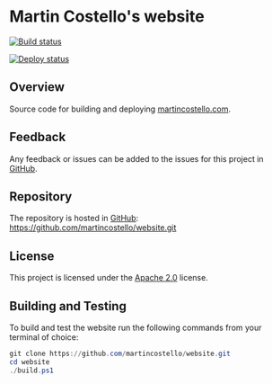 # Martin Costello's website

[![Build status](https://github.com/martincostello/website/workflows/build/badge.svg?branch=main&event=push)](https://github.com/martincostello/website/actions?query=workflow%3Abuild+branch%3Amain+event%3Apush)

[![Deploy status](https://github.com/martincostello/website/workflows/deploy/badge.svg?branch=deploy&event=push)](https://github.com/martincostello/website/actions?query=workflow%3Adeploy+branch%3Adeploy+event%3Apush)

## Overview

Source code for building and deploying [martincostello.com](https://martincostello.com/).

## Feedback

Any feedback or issues can be added to the issues for this project in [GitHub](https://github.com/martincostello/website/issues).

## Repository

The repository is hosted in [GitHub](https://github.com/martincostello/website): https://github.com/martincostello/website.git

## License

This project is licensed under the [Apache 2.0](https://github.com/martincostello/website/blob/main/LICENSE) license.

## Building and Testing

To build and test the website run the following commands from your terminal of choice:

```powershell
git clone https://github.com/martincostello/website.git
cd website
./build.ps1
```
